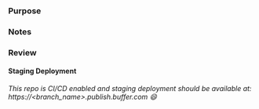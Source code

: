 ### Purpose

### Notes

### Review

#### Staging Deployment

_This repo is CI/CD enabled and staging deployment should be available at:
https://<branch_name>.publish.buffer.com :smile:_
